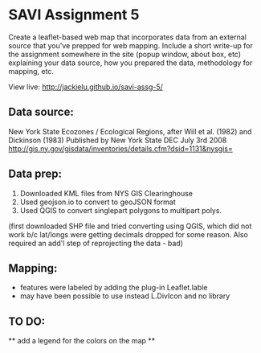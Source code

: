 SAVI Assignment 5
=================
Create a leaflet-based web map that incorporates data from an external source that you've prepped for web mapping. Include a short write-up for the assignment somewhere in the site (popup window, about box, etc) explaining your data source, how you prepared the data, methodology for mapping, etc.

View live:  http://jackielu.github.io/savi-assg-5/

Data source:
------------
New York State Ecozones / Ecological Regions, after Will et al. (1982) and Dickinson (1983)
Published by New York State DEC
July 3rd 2008
http://gis.ny.gov/gisdata/inventories/details.cfm?dsid=1131&nysgis=

Data prep:
----------
1. Downloaded KML files from NYS GIS Clearinghouse
2. Used geojson.io to convert to geoJSON format
3. Used QGIS to convert singlepart polygons to multipart polys.

(first downloaded SHP file and tried converting using QGIS, which did not work b/c lat/longs were getting decimals dropped for some reason.  Also required an add'l step of reprojecting the data - bad)


Mapping:
--------
- features were labeled by adding the plug-in Leaflet.lable 
- may have been possible to use instead L.DivIcon and no library

TO DO:
------
** add a legend for the colors on the map **
